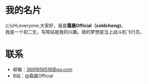 # 我的名片
🇨🇳Hi,everyone.大家好，我是**霜晨Official（coldcheng)**。  
我是一个初二生，写网站是我的兴趣。我的梦想是当上战斗机飞行员。  
# 联系
- 邮箱：3691656518@qq.com
- B站：@霜晨Official
<!---
coldchengsky/coldchengsky is a ✨ special ✨ repository because its `README.md` (this file) appears on your GitHub profile.
You can click the Preview link to take a look at your changes.
--->
